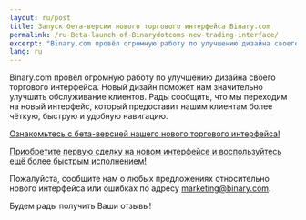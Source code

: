 ```yaml
---
layout: ru/post
title: Запуск бета-версии нового торгового интерфейса Binary.com
permalink: /ru-Beta-launch-of-Binarydotcoms-new-trading-interface/
excerpt: "Binary.com провёл огромную работу по улучшению дизайна своего торгового интерфейса. Новый дизайн поможет нам значительно улучшить обслуживание клиентов..."
lang: ru 
---
```


Binary.com провёл огромную работу по улучшению дизайна своего торгового интерфейса. Новый дизайн поможет нам значительно улучшить обслуживание клиентов. Рады сообщить, что мы переходим на новый интерфейс, который предоставит нашим клиентам более чёткую, быструю и удобную навигацию.

[Ознакомьтесь с бета-версией нашего нового торгового интерфейса!](https://www.binary.com/trading)

[Приобретите первую сделку на новом интерфейсе и воспользуйтесь ещё более быстрым исполнением!](https://www.binary.com/trading)

Пожалуйста, сообщите нам о любых предложениях относительно нового интерфейса или ошибках по адресу [marketing@binary.com](mailto:marketing@binary.com).

Будем рады получить Ваши отзывы!

